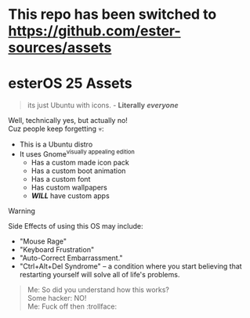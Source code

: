 
# This repo has been switched to https://github.com/ester-sources/assets
# esterOS 25 Assets
> its just Ubuntu with icons. - **Literally** ***everyone***

Well, technically yes, but actually no!\
Cuz people keep forgetting :skull::

 - This is a Ubuntu distro
 - It uses Gnome<sup>visually appealing edition</sup>
	 - Has a custom made icon pack
	 - Has a custom boot animation
	 - Has a custom font
	 - Has custom wallpapers
	 - ***WILL*** have custom apps

> [!WARNING]
> Side Effects of using this OS may include:
> - "Mouse Rage"
> - "Keyboard Frustration"
> - "Auto-Correct Embarrassment."
> - "Ctrl+Alt+Del Syndrome" – a condition where you start believing that restarting yourself will solve all of life's problems.

> Me: So did you understand how this works?\
> Some hacker: NO!\
> Me: Fuck off then :trollface:
